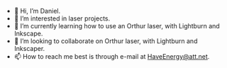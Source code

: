 - 👋 Hi, I’m Daniel.
- 👀 I’m interested in laser projects.
- 🌱 I’m currently learning how to use an Orthur laser, with Lightburn and Inkscape.
- 💞️ I’m looking to collaborate on Orthur laser, with Lightburn and Inkscaper.
- 📫 How to reach me best is through e-mail at HaveEnergy@att.net.

<!---
Biscette/Biscette is a ✨ special ✨ repository because its `README.md` (this file) appears on your GitHub profile.
You can click the Preview link to take a look at your changes.
--->
